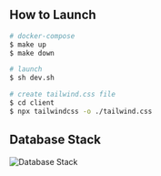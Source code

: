 ## How to Launch
```bash
# docker-compose
$ make up
$ make down

# launch
$ sh dev.sh

# create tailwind.css file
$ cd client
$ npx tailwindcss -o ./tailwind.css
```

## Database Stack
![Database Stack](https://github.com/bugprone/negatiview/assets/17267089/bf708310-bee5-4fbb-b223-e91726f1d4e9)
